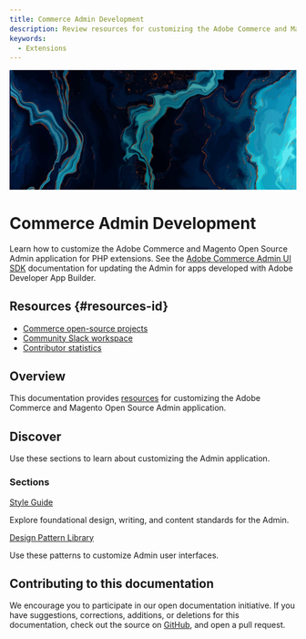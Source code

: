 ```yaml
---
title: Commerce Admin Development
description: Review resources for customizing the Adobe Commerce and Magento Open Source Admin application.
keywords:
  - Extensions
---
```


<Hero slots="image, heading, text"/>

![Commerce Admin Development](_images/home-bg.jpeg)

# Commerce Admin Development

Learn how to customize the Adobe Commerce and Magento Open Source Admin application for PHP extensions. See the [Adobe Commerce Admin UI SDK](https://developer.adobe.com/commerce/extensibility/admin-ui-sdk/) documentation for updating the Admin for apps developed with Adobe Developer App Builder.

<Resources slots="heading, links"/>

## Resources {#resources-id}

*  [Commerce open-source projects](https://developer.adobe.com/open/magento)
*  [Community Slack workspace](https://opensource.magento.com/slack)
*  [Contributor statistics](https://developer.adobe.com/open/magento/statistic)

## Overview

This documentation provides [resources](#resources) for customizing the Adobe Commerce and Magento Open Source Admin application.

## Discover

Use these sections to learn about customizing the Admin application.

 <DiscoverBlock slots="heading, link, text"/>

### Sections

[Style Guide](style-guide/)

Explore foundational design, writing, and content standards for the Admin.

<DiscoverBlock slots="link, text"/>

[Design Pattern Library](pattern-library/)

Use these patterns to customize Admin user interfaces.

<DiscoverBlock width="100%" slots="heading, text"/>

## Contributing to this documentation

We encourage you to participate in our open documentation initiative. If you have suggestions, corrections, additions, or deletions for this documentation, check out the source on [GitHub](https://github.com/adobedocs/commerce-admin-developer), and open a pull request.
